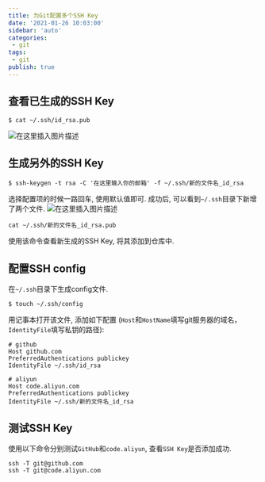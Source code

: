 ```yaml
---
title: 为Git配置多个SSH Key
date: '2021-01-26 10:03:00'
sidebar: 'auto'
categories:
 - git
tags:
 - git
publish: true
---
```


## 查看已生成的SSH Key

```
$ cat ~/.ssh/id_rsa.pub
```
![在这里插入图片描述](https://img-blog.csdnimg.cn/6eda4716040b410bbb36f555f4e0c1a1.jpg#pic_center)


## 生成另外的SSH Key

```
$ ssh-keygen -t rsa -C '在这里输入你的邮箱' -f ~/.ssh/新的文件名_id_rsa
```

选择配置项的时候一路回车, 使用默认值即可. 成功后, 可以看到`~/.ssh`目录下新增了两个文件. 
![在这里插入图片描述](https://img-blog.csdnimg.cn/60c3320ce200497c9fc8bd5bcfb180ec.jpg?x-oss-process=image/watermark,type_d3F5LXplbmhlaQ,shadow_50,text_Q1NETiBAa250aA==,size_20,color_FFFFFF,t_70,g_se,x_16#pic_center)


```
cat ~/.ssh/新的文件名_id_rsa.pub
```

使用该命令查看新生成的SSH Key, 将其添加到仓库中.

## 配置SSH config

在`~/.ssh`目录下生成config文件. 

```
$ touch ~/.ssh/config
```

用记事本打开该文件, 添加如下配置 (`Host`和`HostName`填写git服务器的域名，`IdentityFile`填写私钥的路径): 

```
# github
Host github.com
PreferredAuthentications publickey
IdentityFile ~/.ssh/id_rsa

# aliyun
Host code.aliyun.com
PreferredAuthentications publickey
IdentityFile ~/.ssh/新的文件名_id_rsa
```

## 测试SSH Key

使用以下命令分别测试`GitHub`和`code.aliyun`, 查看`SSH Key`是否添加成功.

```
ssh -T git@github.com
ssh -T git@code.aliyun.com
```